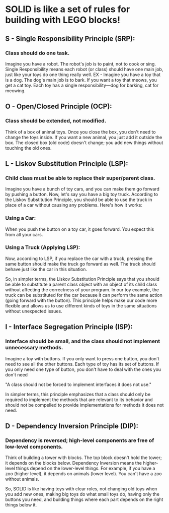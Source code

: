 # SOLID is like a set of rules for building with LEGO blocks!

## S - Single Responsibility Principle (SRP):

### Class should do one task.

Imagine you have a robot. The robot's job is to paint, not to cook or sing. Single Responsibility means each robot (or class) should have one main job, just like your toys do one thing really well.
EX - Imagine you have a toy that is a dog. The dog's main job is to bark. If you want a toy that meows, you get a cat toy. Each toy has a single responsibility—dog for barking, cat for meowing.

## O - Open/Closed Principle (OCP):

### Class should be extended, not modified.

Think of a box of animal toys. Once you close the box, you don't need to change the toys inside. If you want a new animal, you just add it outside the box. The closed box (old code) doesn't change; you add new things without touching the old ones.

## L - Liskov Substitution Principle (LSP):

### Child class must be able to replace their super/parent class.

Imagine you have a bunch of toy cars, and you can make them go forward by pushing a button. Now, let's say you have a big toy truck. According to the Liskov Substitution Principle, you should be able to use the truck in place of a car without causing any problems.
Here's how it works:

### Using a Car:

When you push the button on a toy car, it goes forward. You expect this from all your cars.

### Using a Truck (Applying LSP):

Now, according to LSP, if you replace the car with a truck, pressing the same button should make the truck go forward as well. The truck should behave just like the car in this situation.

So, in simpler terms, the Liskov Substitution Principle says that you should be able to substitute a parent class object with an object of its child class without affecting the correctness of your program.
In our toy example, the truck can be substituted for the car because it can perform the same action (going forward with the button). This principle helps make our code more flexible and allows us to use different kinds of toys in the same situations without unexpected issues.

## I - Interface Segregation Principle (ISP):

### Interface should be small, and the class should not implement unnecessary methods.

Imagine a toy with buttons. If you only want to press one button, you don't need to see all the other buttons. Each type of toy has its set of buttons. If you only need one type of button, you don't have to deal with the ones you don't need

"A class should not be forced to implement interfaces it does not use."

In simpler terms, this principle emphasizes that a class should only be required to implement the methods that are relevant to its behavior and should not be compelled to provide implementations for methods it does not need.

## D - Dependency Inversion Principle (DIP):

### Dependency is reversed; high-level components are free of low-level components.

Think of building a tower with blocks. The top block doesn't hold the tower; it depends on the blocks below. Dependency Inversion means the higher-level things depend on the lower-level things. For example, if you have a zoo (higher level), it depends on animals (lower level). You can't have a zoo without animals.

So, SOLID is like having toys with clear roles, not changing old toys when you add new ones, making big toys do what small toys do, having only the buttons you need, and building things where each part depends on the right things below it.
